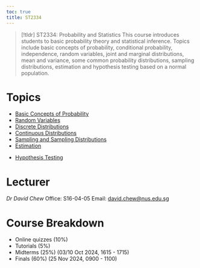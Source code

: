 ```yaml
---
toc: true
title: ST2334
---
```

> [!tldr] ST2334: Probability and Statistics
> This course introduces students to basic probability theory and statistical inference. Topics include basic concepts of probability, conditional probability, independence, random variables, joint and marginal distributions, mean and variance, some common probability distributions, sampling distributions, estimation and hypothesis testing based on a normal population.
# Topics

* [Basic Concepts of Probability](notes/Basic%20Concepts%20of%20Probability.md)
* [Random Variables](notes/Random%20Variables.md)
* [Discrete Distributions](notes/Discrete%20Distributions.md)
* [Continuous Distributions](notes/Continuous%20Distributions.md)
* [Sampling and Sampling Distributions](notes/Sampling%20and%20Sampling%20Distributions.md)
* [Estimation](notes/Estimation.md)
- [Hypothesis Testing](notes/Hypothesis%20Testing.md)
# Lecturer

*Dr David Chew*
Office: S16-04-05
Email: david.chew@nus.edu.sg
# Course Breakdown

- Online quizzes (10%)
- Tutorials (5%)
- Midterms (25%) (03/10 Oct 2024, 1615 - 1715)
- Finals (60%) (25 Nov 2024, 0900 - 1100)
